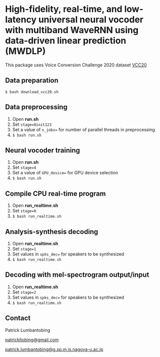# High-fidelity, real-time, and low-latency universal neural vocoder with multiband WaveRNN using data-driven linear prediction (MWDLP)


This package uses Voice Conversion Challenge 2020 dataset [VCC20](http://vc-challenge.org/)

## Data preparation
```
$ bash download_vcc20.sh
```

## Data preprocessing
1. Open **run.sh**
2. Set `stage=0init123`
3. Set a value of `n_jobs=` for number of parallel threads in preprocessing
4. `$ bash run.sh`


## Neural vocoder training
1. Open **run.sh**
2. Set `stage=4`
3. Set a value of `GPU_device=` for GPU device selection
4. `$ bash run.sh`


## Compile CPU real-time program
1. Open **run_realtime.sh**
2. Set `stage=0`
3. `$ bash run_realtime.sh`


## Analysis-synthesis decoding
1. Open **run_realtime.sh**
2. Set `stage=1`
3. Set values in `spks_dec=` for speakers to be synthesized
4. `$ bash run_realtime.sh`


## Decoding with mel-spectrogram output/input
1. Open **run_realtime.sh**
2. Set `stage=2`
3. Set values in `spks_dec=` for speakers to be synthesized
4. `$ bash run_realtime.sh`


## Contact

Patrick Lumbantobing

patrickltobing@gmail.com

patrick.lumbantobing@g.sp.m.is.nagoya-u.ac.jp
